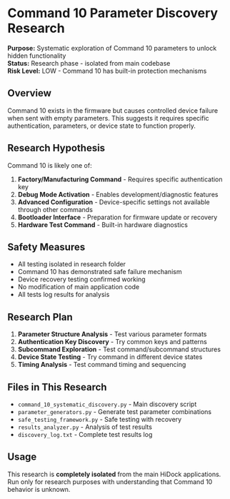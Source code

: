 ﻿# Command 10 Parameter Discovery Research

**Purpose:** Systematic exploration of Command 10 parameters to unlock hidden functionality  
**Status:** Research phase - isolated from main codebase  
**Risk Level:** LOW - Command 10 has built-in protection mechanisms  

## Overview

Command 10 exists in the firmware but causes controlled device failure when sent with empty parameters. This suggests it requires specific authentication, parameters, or device state to function properly.

## Research Hypothesis

Command 10 is likely one of:
1. **Factory/Manufacturing Command** - Requires specific authentication key
2. **Debug Mode Activation** - Enables development/diagnostic features  
3. **Advanced Configuration** - Device-specific settings not available through other commands
4. **Bootloader Interface** - Preparation for firmware update or recovery
5. **Hardware Test Command** - Built-in hardware diagnostics

## Safety Measures

- All testing isolated in research folder
- Command 10 has demonstrated safe failure mechanism
- Device recovery testing confirmed working
- No modification of main application code
- All tests log results for analysis

## Research Plan

1. **Parameter Structure Analysis** - Test various parameter formats
2. **Authentication Key Discovery** - Try common keys and patterns
3. **Subcommand Exploration** - Test command/subcommand structures
4. **Device State Testing** - Try command in different device states
5. **Timing Analysis** - Test command timing and sequencing

## Files in This Research

- `command_10_systematic_discovery.py` - Main discovery script
- `parameter_generators.py` - Generate test parameter combinations  
- `safe_testing_framework.py` - Safe testing with recovery
- `results_analyzer.py` - Analysis of test results
- `discovery_log.txt` - Complete test results log

## Usage

This research is **completely isolated** from the main HiDock applications. Run only for research purposes with understanding that Command 10 behavior is unknown.

